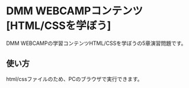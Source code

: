 # DMM WEBCAMPコンテンツ[HTML/CSSを学ぼう]
DMM WEBCAMPの学習コンテンツHTML/CSSを学ぼうの5章演習問題です。

## 使い方
html/cssファイルのため、PCのブラウザで実行できます。
